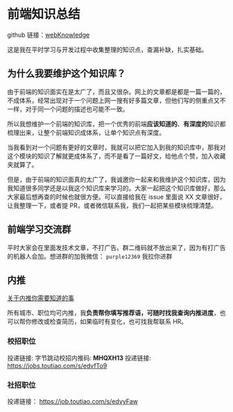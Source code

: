# 前端知识总结

github 链接：[webKnowledge](https://github.com/huyaocode/webKnowledge)

这是我在平时学习与开发过程中收集整理的知识点，查漏补缺，扎实基础。

## 为什么我要维护这个知识库？

由于前端的知识面实在是太广了，而且又很杂。网上的文章都是都是一篇一篇的，不成体系，经常出现对于一个问题上网一搜有好多篇文章，但他们写的侧重点又不一样，对于同一个问题的描述也可能不一致。

所以我想维护一个前端的知识库，把一个优秀的前端**应该知道的**、**有深度的**知识都梳理出来，让整个前端知识成体系，让单个知识点有深度。

当我看到对一个问题有更好的文章时，我就可以把它加入到我的知识库中，那我对这个模块的知识了解就更成体系了，而不是看了一篇好文，给他点个赞，加入收藏夹就算了。

但是，由于前端的知识面真的太广了，我诚邀你一起来和我维护这个知识库，因为我知道很多同学还是以我这个知识库来学习的。大家一起把这个知识库做好，那么大家最后想再查的时候也就很方便。可以直接给我在 issue 里面说 XX 文章很好，让我整理一下，或者提 PR，或者微信联系我，我们一起把某些模块梳理清楚。

## 前端学习交流群

平时大家会在里面发技术文章，不打广告。群二维码就不放出来了，因为有打广告的机器人会加。想进群的加我微信： `purple12369` 我拉你进群

## 内推

[关于内推你需要知道的事](https://github.com/huyaocode/webKnowledge/issues/8)

所有城市、职位均可内推，我**负责帮你填写推荐语，可随时找我查询内推进度**，也可以帮你修改或检查简历，如果临时有变化，也可找我帮联系 HR。

### 校招职位

投递链接: 字节跳动校招内推码: **MHQXH13** 
投递链接: https://jobs.toutiao.com/s/edvfTo9

### 社招职位

投递链接： https://job.toutiao.com/s/edvyFaw
